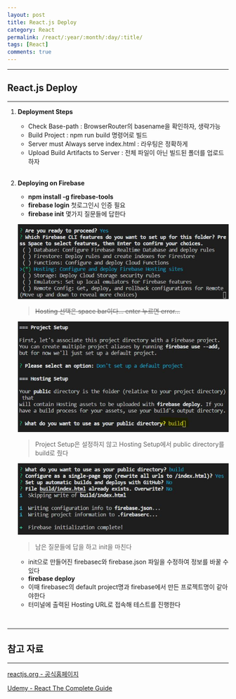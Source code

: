 ```yaml
---
layout: post
title: React.js Deploy
category: React
permalink: /react/:year/:month/:day/:title/
tags: [React]
comments: true
---
```


---

## React.js Deploy

---

1. **Deployment Steps**

   * Check Base-path : BrowserRouter의 basename을 확인하자, 생략가능
   * Build Project : npm run build 명령어로 빌드
   * Server must Always serve index.html : 라우팅은 정확하게
   * Upload Build Artifacts to Server : 전체 파일이 아닌 빌드된 폴더를 업로드하자
   
   <br>
   
2. **Deploying on Firebase**

   * **npm install -g firebase-tools**
   * **firebase login** 첫로그인시 인증 필요
   * **firebase init** 몇가지 질문들에 답한다

   ![질문](/assets/post/react/2021-02-21-01.JPG)

   > ~~Hosting 선택은 space bar이다... enter 누르면 error...~~

   ![질문2](/assets/post/react/2021-02-21-02.JPG)

   > Project Setup은 설정하지 않고 Hosting Setup에서 public directory를 build로 줬다

   ![질문3](/assets/post/react/2021-02-21-03.JPG)

   > 남은 질문들에 답을 하고 init을 마친다

   * init으로 만들어진 firebasec와 firebase.json 파일을 수정하여 정보를 바꿀 수 있다
   * **firebase deploy**
   * 이때 firebasec의 default project명과 firebase에서 만든 프로젝트명이 같아야한다
   * 터미널에 출력된 Hosting URL로 접속해 테스트를 진행한다

<br>

---

## 참고 자료

---

[reactjs.org - 공식홈페이지](https://ko.reactjs.org/tutorial/tutorial.html)

[Udemy - React The Complete Guide](https://www.udemy.com/course/react-the-complete-guide-incl-redux/)

